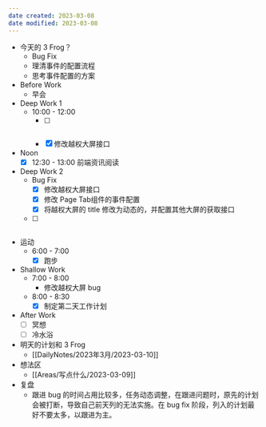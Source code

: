 ```yaml
---
date created: 2023-03-08 
date modified: 2023-03-08
---
```

- 今天的 3 Frog？
	- Bug Fix
	- 理清事件的配置流程
	- 思考事件配置的方案
- Before Work
	- 早会
- Deep Work 1
	- 10:00 - 12:00
		- [ ] ~~~~理清低代码事件配置的流程
		- [x] 修改越权大屏接口
- Noon
	- [x] 12:30 - 13:00 前端资讯阅读
- Deep Work 2
	- Bug Fix
		- [x] 修改越权大屏接口
		- [x] 修改 Page Tab组件的事件配置
		- [x] 将越权大屏的 title 修改为动态的，并配置其他大屏的获取接口 
	- [ ] ~~~~思考事件配置方案
- 运动
	- 6:00 - 7:00 
		- [x] 跑步
- Shallow Work
	- 7:00 - 8:00
		- 修改越权大屏 bug
	- 8:00 - 8:30
		- [x] 制定第二天工作计划
- After Work
	- [ ] 冥想
	- [ ] 冷水浴
- 明天的计划和 3 Frog
	- [[DailyNotes/2023年3月/2023-03-10]]
- 想法区
	- [[Areas/写点什么/2023-03-09]]
- 复盘
	- 跟进 bug 的时间占用比较多，任务动态调整，在跟进问题时，原先的计划会被打断，导致自己前天列的无法实施。在 bug fix 阶段，列入的计划最好不要太多，以跟进为主。
